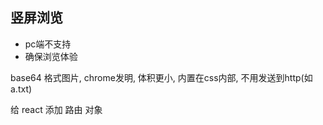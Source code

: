 ## 竖屏浏览
- pc端不支持
- 确保浏览体验

 base64 格式图片, chrome发明, 体积更小, 内置在css内部, 不用发送到http(如a.txt)

 给 react 添加 路由 对象